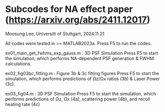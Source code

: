 # Subcodes for NA effect paper (https://arxiv.org/abs/2411.12017)
Moosung Lee, Universitt of Stuttgart, 2024.11.21

All codes were tested in >= MATLAB2023a.
Press F5 to run the codes.


ex01_main_get_fwhms_exp_gauss.m :  3D PSF Simulation
Press F5 to start the simulation, which performs NA-dependent PSF generation & FWHM calculations.

ex02_fig03bc_fitting.m :  Figure 3b & 3c fitting figures
Press F5 to start the simulation, which performs predictions of Ωz/Ωx ratios (3b) & Laser Power (3c).

ex03_fig04.m :  3D PSF Simulation
Press F5 to start the simulation, which performs predictions of Ωz, Ωx (4a), scattering power (4b), and recoil heating rate (4c)
